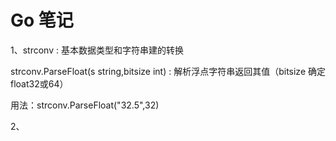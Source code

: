 # Go 笔记
1、strconv : 基本数据类型和字符串建的转换
   
   strconv.ParseFloat(s string,bitsize int) : 解析浮点字符串返回其值（bitsize 确定float32或64）
        
   用法：strconv.ParseFloat("32.5",32)

2、